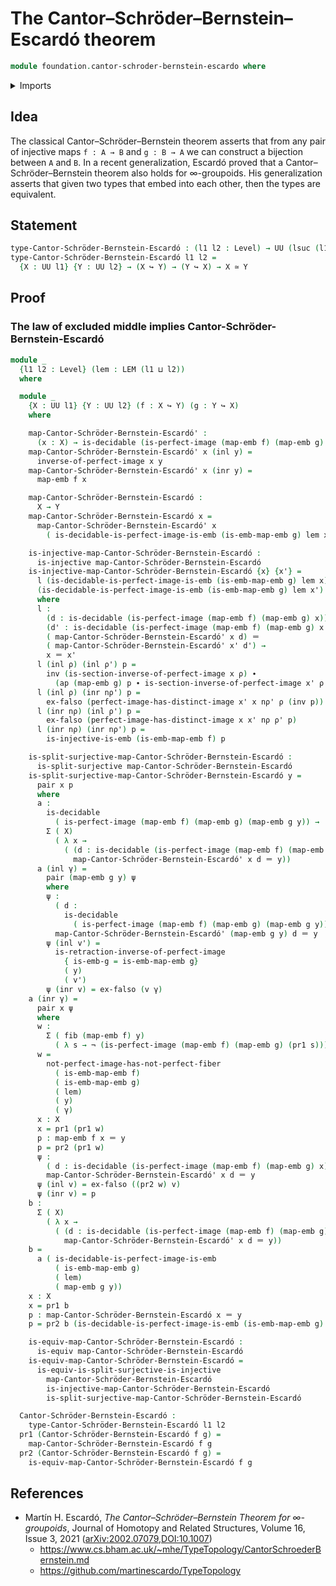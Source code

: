# The Cantor–Schröder–Bernstein–Escardó theorem

```agda
module foundation.cantor-schroder-bernstein-escardo where
```

<details><summary>Imports</summary>

```agda
open import foundation.action-on-identifications-functions
open import foundation.decidable-types
open import foundation.dependent-pair-types
open import foundation.law-of-excluded-middle
open import foundation.perfect-images
open import foundation.split-surjective-maps
open import foundation.universe-levels

open import foundation-core.coproduct-types
open import foundation-core.embeddings
open import foundation-core.empty-types
open import foundation-core.equivalences
open import foundation-core.fibers-of-maps
open import foundation-core.identity-types
open import foundation-core.injective-maps
open import foundation-core.negation
```

</details>

## Idea

The classical Cantor–Schröder–Bernstein theorem asserts that from any pair of
injective maps `f : A → B` and `g : B → A` we can construct a bijection between
`A` and `B`. In a recent generalization, Escardó proved that a
Cantor–Schröder–Bernstein theorem also holds for ∞-groupoids. His generalization
asserts that given two types that embed into each other, then the types are
equivalent.

## Statement

```agda
type-Cantor-Schröder-Bernstein-Escardó : (l1 l2 : Level) → UU (lsuc (l1 ⊔ l2))
type-Cantor-Schröder-Bernstein-Escardó l1 l2 =
  {X : UU l1} {Y : UU l2} → (X ↪ Y) → (Y ↪ X) → X ≃ Y
```

## Proof

### The law of excluded middle implies Cantor-Schröder-Bernstein-Escardó

```agda
module _
  {l1 l2 : Level} (lem : LEM (l1 ⊔ l2))
  where

  module _
    {X : UU l1} {Y : UU l2} (f : X ↪ Y) (g : Y ↪ X)
    where

    map-Cantor-Schröder-Bernstein-Escardó' :
      (x : X) → is-decidable (is-perfect-image (map-emb f) (map-emb g) x) → Y
    map-Cantor-Schröder-Bernstein-Escardó' x (inl y) =
      inverse-of-perfect-image x y
    map-Cantor-Schröder-Bernstein-Escardó' x (inr y) =
      map-emb f x

    map-Cantor-Schröder-Bernstein-Escardó :
      X → Y
    map-Cantor-Schröder-Bernstein-Escardó x =
      map-Cantor-Schröder-Bernstein-Escardó' x
        ( is-decidable-is-perfect-image-is-emb (is-emb-map-emb g) lem x)

    is-injective-map-Cantor-Schröder-Bernstein-Escardó :
      is-injective map-Cantor-Schröder-Bernstein-Escardó
    is-injective-map-Cantor-Schröder-Bernstein-Escardó {x} {x'} =
      l (is-decidable-is-perfect-image-is-emb (is-emb-map-emb g) lem x)
      (is-decidable-is-perfect-image-is-emb (is-emb-map-emb g) lem x')
      where
      l :
        (d : is-decidable (is-perfect-image (map-emb f) (map-emb g) x))
        (d' : is-decidable (is-perfect-image (map-emb f) (map-emb g) x')) →
        ( map-Cantor-Schröder-Bernstein-Escardó' x d) ＝
        ( map-Cantor-Schröder-Bernstein-Escardó' x' d') →
        x ＝ x'
      l (inl ρ) (inl ρ') p =
        inv (is-section-inverse-of-perfect-image x ρ) ∙
          (ap (map-emb g) p ∙ is-section-inverse-of-perfect-image x' ρ')
      l (inl ρ) (inr nρ') p =
        ex-falso (perfect-image-has-distinct-image x' x nρ' ρ (inv p))
      l (inr nρ) (inl ρ') p =
        ex-falso (perfect-image-has-distinct-image x x' nρ ρ' p)
      l (inr nρ) (inr nρ') p =
        is-injective-is-emb (is-emb-map-emb f) p

    is-split-surjective-map-Cantor-Schröder-Bernstein-Escardó :
      is-split-surjective map-Cantor-Schröder-Bernstein-Escardó
    is-split-surjective-map-Cantor-Schröder-Bernstein-Escardó y =
      pair x p
      where
      a :
        is-decidable
          ( is-perfect-image (map-emb f) (map-emb g) (map-emb g y)) →
        Σ ( X)
          ( λ x →
            ( (d : is-decidable (is-perfect-image (map-emb f) (map-emb g) x)) →
              map-Cantor-Schröder-Bernstein-Escardó' x d ＝ y))
      a (inl γ) =
        pair (map-emb g y) ψ
        where
        ψ :
          ( d :
            is-decidable
              ( is-perfect-image (map-emb f) (map-emb g) (map-emb g y))) →
          map-Cantor-Schröder-Bernstein-Escardó' (map-emb g y) d ＝ y
        ψ (inl v') =
          is-retraction-inverse-of-perfect-image
            { is-emb-g = is-emb-map-emb g}
            ( y)
            ( v')
        ψ (inr v) = ex-falso (v γ)
    a (inr γ) =
      pair x ψ
      where
      w :
        Σ ( fib (map-emb f) y)
          ( λ s → ¬ (is-perfect-image (map-emb f) (map-emb g) (pr1 s)))
      w =
        not-perfect-image-has-not-perfect-fiber
          ( is-emb-map-emb f)
          ( is-emb-map-emb g)
          ( lem)
          ( y)
          ( γ)
      x : X
      x = pr1 (pr1 w)
      p : map-emb f x ＝ y
      p = pr2 (pr1 w)
      ψ :
        ( d : is-decidable (is-perfect-image (map-emb f) (map-emb g) x)) →
        map-Cantor-Schröder-Bernstein-Escardó' x d ＝ y
      ψ (inl v) = ex-falso ((pr2 w) v)
      ψ (inr v) = p
    b :
      Σ ( X)
        ( λ x →
          ( (d : is-decidable (is-perfect-image (map-emb f) (map-emb g) x)) →
            map-Cantor-Schröder-Bernstein-Escardó' x d ＝ y))
    b =
      a ( is-decidable-is-perfect-image-is-emb
          ( is-emb-map-emb g)
          ( lem)
          ( map-emb g y))
    x : X
    x = pr1 b
    p : map-Cantor-Schröder-Bernstein-Escardó x ＝ y
    p = pr2 b (is-decidable-is-perfect-image-is-emb (is-emb-map-emb g) lem x)

    is-equiv-map-Cantor-Schröder-Bernstein-Escardó :
      is-equiv map-Cantor-Schröder-Bernstein-Escardó
    is-equiv-map-Cantor-Schröder-Bernstein-Escardó =
      is-equiv-is-split-surjective-is-injective
        map-Cantor-Schröder-Bernstein-Escardó
        is-injective-map-Cantor-Schröder-Bernstein-Escardó
        is-split-surjective-map-Cantor-Schröder-Bernstein-Escardó

  Cantor-Schröder-Bernstein-Escardó :
    type-Cantor-Schröder-Bernstein-Escardó l1 l2
  pr1 (Cantor-Schröder-Bernstein-Escardó f g) =
    map-Cantor-Schröder-Bernstein-Escardó f g
  pr2 (Cantor-Schröder-Bernstein-Escardó f g) =
    is-equiv-map-Cantor-Schröder-Bernstein-Escardó f g
```

## References

- Martín H. Escardó, _The Cantor–Schröder–Bernstein Theorem for ∞-groupoids_,
  Journal of Homotopy and Related Structures, Volume 16, Issue 3, 2021
  ([arXiv:2002.07079](https://arxiv.org/abs/2002.07079),[DOI:10.1007](https://doi.org/10.1007/s40062-021-00284-6))
  - <https://www.cs.bham.ac.uk/~mhe/TypeTopology/CantorSchroederBernstein.md>
  - <https://github.com/martinescardo/TypeTopology>
